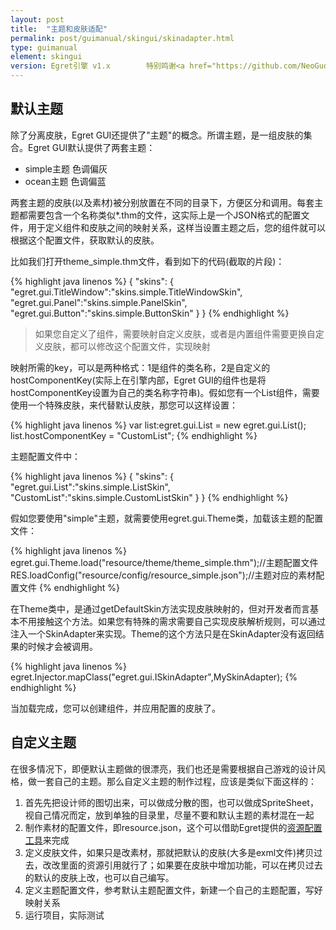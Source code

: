 ```yaml
---
layout: post
title:  "主题和皮肤适配"
permalink: post/guimanual/skingui/skinadapter.html
type: guimanual
element: skingui
version: Egret引擎 v1.x        特别鸣谢<a href="https://github.com/NeoGuo/" target="_blank">郭少瑞</a>同学撰写此文档
---
```


默认主题
------------------------

除了分离皮肤，Egret GUI还提供了"主题"的概念。所谓主题，是一组皮肤的集合。Egret GUI默认提供了两套主题：

* simple主题 色调偏灰
* ocean主题 色调偏蓝

两套主题的皮肤(以及素材)被分别放置在不同的目录下，方便区分和调用。每套主题都需要包含一个名称类似*.thm的文件，这实际上是一个JSON格式的配置文件，用于定义组件和皮肤之间的映射关系，这样当设置主题之后，您的组件就可以根据这个配置文件，获取默认的皮肤。

比如我们打开theme_simple.thm文件，看到如下的代码(截取的片段)：

{% highlight java linenos %}
{
"skins":
	{
	"egret.gui.TitleWindow":"skins.simple.TitleWindowSkin",
	"egret.gui.Panel":"skins.simple.PanelSkin",
	"egret.gui.Button":"skins.simple.ButtonSkin"
	}
}
{% endhighlight %}

> 如果您自定义了组件，需要映射自定义皮肤，或者是内置组件需要更换自定义皮肤，都可以修改这个配置文件，实现映射

映射所需的key，可以是两种格式：1是组件的类名称，2是自定义的hostComponentKey(实际上在引擎内部，Egret GUI的组件也是将hostComponentKey设置为自己的类名称字符串)。假如您有一个List组件，需要使用一个特殊皮肤，来代替默认皮肤，那您可以这样设置：

{% highlight java linenos %}
var list:egret.gui.List = new egret.gui.List();
list.hostComponentKey = "CustomList";
{% endhighlight %}

主题配置文件中：

{% highlight java linenos %}
{
"skins":
	{
	"egret.gui.List":"skins.simple.ListSkin",
	"CustomList":"skins.simple.CustomListSkin"
	}
}
{% endhighlight %}

假如您要使用"simple"主题，就需要使用egret.gui.Theme类，加载该主题的配置文件：

{% highlight java linenos %}
egret.gui.Theme.load("resource/theme/theme_simple.thm");//主题配置文件
RES.loadConfig("resource/config/resource_simple.json");//主题对应的素材配置文件
{% endhighlight %}

在Theme类中，是通过getDefaultSkin方法实现皮肤映射的，但对开发者而言基本不用接触这个方法。如果您有特殊的需求需要自己实现皮肤解析规则，可以通过注入一个SkinAdapter来实现。Theme的这个方法只是在SkinAdapter没有返回结果的时候才会被调用。

{% highlight java linenos %}
egret.Injector.mapClass("egret.gui.ISkinAdapter",MySkinAdapter);
{% endhighlight %}

当加载完成，您可以创建组件，并应用配置的皮肤了。

自定义主题
------------------------

在很多情况下，即便默认主题做的很漂亮，我们也还是需要根据自己游戏的设计风格，做一套自己的主题。那么自定义主题的制作过程，应该是类似下面这样的：

1. 首先先把设计师的图切出来，可以做成分散的图，也可以做成SpriteSheet，视自己情况而定，放到单独的目录里，尽量不要和默认主题的素材混在一起
2. 制作素材的配置文件，即resource.json，这个可以借助Egret提供的[资源配置工具]({{site.baseurl}}/post/tools/egrettools/restool.html)来完成
3. 定义皮肤文件，如果只是改素材，那就把默认的皮肤(大多是exml文件)拷贝过去，改改里面的资源引用就行了；如果要在皮肤中增加功能，可以在拷贝过去的默认的皮肤上改，也可以自己编写。
4. 定义主题配置文件，参考默认主题配置文件，新建一个自己的主题配置，写好映射关系
5. 运行项目，实际测试
